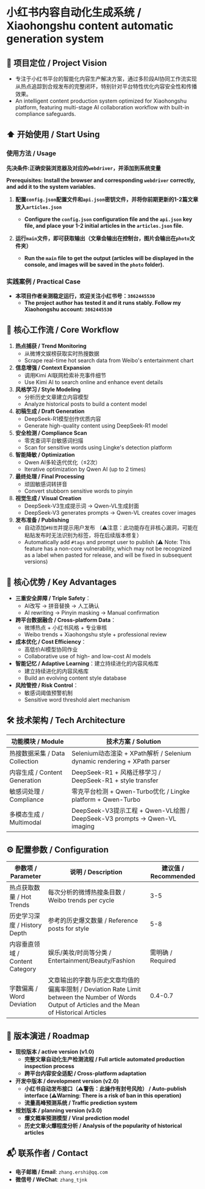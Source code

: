 # 小红书内容自动化生成系统 / Xiaohongshu content automatic generation system

## 🌟 项目定位 / **Project Vision**

- 专注于小红书平台的智能化内容生产解决方案，通过多阶段AI协同工作流实现从热点追踪到合规发布的完整闭环，特别针对平台特性优化内容安全性和传播效果。
- An intelligent content production system optimized for Xiaohongshu platform, featuring multi-stage AI collaboration workflow with built-in compliance safeguards.

## ⬆️ 开始使用 / **Start Using**
### 使用方法 / **Usage**

**先决条件:正确安装浏览器及对应的`webdriver`，并添加到系统变量**

**Prerequisites: Install the browser and corresponding `webdriver` correctly, and add it to the system variables.**

1. **配置`config.json`配置文件和`api.json`密钥文件，并将你前期更新的1-2篇文章放入`articles.json`**  
   - **Configure the `config.json` configuration file and the `api.json` key file, and place your 1-2 initial articles in the `articles.json` file.**

2. **运行`main`文件，即可获取输出（文章会输出在控制台，图片会输出在`photo`文件夹）**  
   - **Run the `main` file to get the output (articles will be displayed in the console, and images will be saved in the `photo` folder).**

### 实践案例 / **Practical Case**

- **本项目作者亲测稳定运行，欢迎关注小红书号：`3862445530`**  
  - **The project author has tested it and it runs stably. Follow my Xiaohongshu account: `3862445530`**

## 🔄 核心工作流 / **Core Workflow**

1. **热点捕获 / Trend Monitoring**
   - 从微博文娱榜获取实时热搜数据  
   - Scrape real-time hot search data from Weibo's entertainment chart  
2. **信息增强 / Context Expansion**
   - 调用Kimi AI联网检索补充事件细节  
   - Use Kimi AI to search online and enhance event details  
3. **风格学习 / Style Modeling** 
   - 分析历史文章建立内容模型  
   - Analyze historical posts to build a content model  
4. **初稿生成 / Draft Generation** 
   - DeepSeek-R1模型创作优质内容  
   - Generate high-quality content using DeepSeek-R1 model  
5. **安全检测 / Compliance Scan** 
   - 零克查词平台敏感词扫描  
   - Scan for sensitive words using Lingke's detection platform  
6. **智能降敏 / Optimization** 
   - Qwen AI多轮迭代优化（≤2次）  
   - Iterative optimization by Qwen AI (up to 2 times)  
7. **最终处理 / Final Processing** 
   - 顽固敏感词转拼音
   - Convert stubborn sensitive words to pinyin
8. **视觉生成 / Visual Creation** 
   - DeepSeek-V3生成提示词 → Qwen-VL生成封面  
   - DeepSeek-V3 generates prompts → Qwen-VL creates cover images  
9. **发布准备 / Publishing** 
   - 自动添加`#标签`并提示用户发布 （⚠️注意：此功能存在非核心漏洞，可能在粘贴发布时无法识别为标签，将在后续版本修复）
   - Automatically add `#tags` and prompt user to publish  (⚠️ Note: This feature has a non-core vulnerability, which may not be recognized as a label when pasted for release, and will be fixed in subsequent versions)

## 🚀 核心优势 / **Key Advantages**

- **三重安全屏障 / Triple Safety**：
  - AI改写 → 拼音替换 → 人工确认  
  - AI rewriting → Pinyin masking → Manual confirmation  
- **跨平台数据融合 / Cross-platform Data**：
  - 微博热点 + 小红书风格 + 专业审核  
  - Weibo trends + Xiaohongshu style + professional review  
- **成本优化 / Cost Efficiency**：
  - 高低价AI模型协同作业  
  - Collaborative use of high- and low-cost AI models  
- **智能记忆 / Adaptive Learning**：建立持续进化的内容风格库  
  - 建立持续进化的内容风格库  
  - Build an evolving content style database  
- **风险管控 / Risk Control**：
  - 敏感词阈值预警机制  
  - Sensitive word threshold alert mechanism  

## 🛠️ 技术架构 / **Tech Architecture**

| 功能模块 / Module | 技术方案 / Solution |
|-------------------|---------------------|
| 热搜数据采集 / Data Collection | Selenium动态渲染 + XPath解析 / Selenium dynamic rendering + XPath parser |
| 内容生成 / Content Generation | DeepSeek-R1 + 风格迁移学习 / DeepSeek-R1 + style transfer |
| 敏感词处理 / Compliance | 零克平台检测 + Qwen-Turbo优化 / Lingke platform + Qwen-Turbo |
| 多模态生成 / Multimodal | DeepSeek-V3提示工程 + Qwen-VL绘图 / DeepSeek-V3 prompts → Qwen-VL imaging |

## ⚙️ 配置参数 / **Configuration**

| 参数项 / Parameter | 说明 / Description | 建议值 / Recommended |
|---------------------|---------------------|-----------------------|
| 热点获取数量 / Hot Trends | 每次分析的微博热搜条目数 / Weibo trends per cycle | 3-5 |
| 历史学习深度 / History Depth | 参考的历史爆文数量 / Reference posts for style | 5-8 |
| 内容垂直领域 / Content Category | 娱乐/美妆/时尚等分类 / Entertainment/Beauty/Fashion | 需明确 / Required |
| 字数偏离 / Word Deviation | 文章输出的字数与历史文章均值的偏离率限制 / Deviation Rate Limit between the Number of Words Output of Articles and the Mean of Historical Articles | 0.4-0.7 |

## 📅 版本演进 / **Roadmap**

- **现役版本 / active version (v1.0)**  
  - **完整文章自动化生产检测流程 / Full article automated production inspection process**  
  - **跨平台内容安全适配 / Cross-platform adaptation**  
- **开发中版本 / development version (v2.0)**  
  - **小红书自动发布接口（⚠️警告：此操作有封号风险） / Auto-publish interface (⚠️Warning: There is a risk of ban in this operation)**  
  - **流量高峰预测系统 / Traffic prediction system**  
- **规划版本 / planning version (v3.0)**  
  - **爆文概率预测模型 / Viral prediction model**  
  - **历史文章火爆程度分析 / Analysis of the popularity of historical articles**  

## 📬 联系作者 / Contact

- **电子邮箱 / Email**: `zhang.ershi@qq.com`  
- **微信号 / WeChat**: `zhang_tjnk`  
